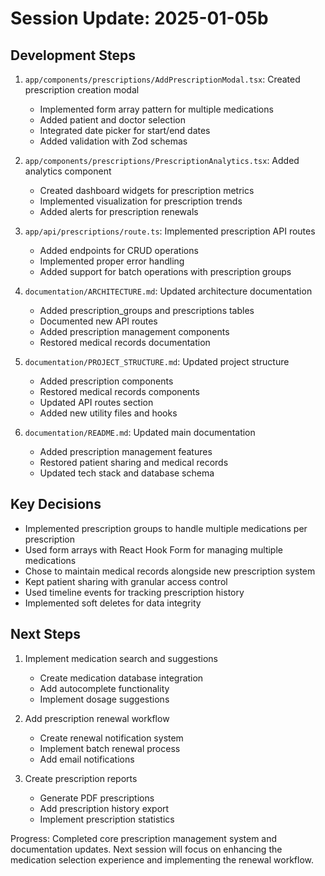 # Session Update: 2025-01-05b

## Development Steps

1. `app/components/prescriptions/AddPrescriptionModal.tsx`: Created prescription creation modal
   - Implemented form array pattern for multiple medications
   - Added patient and doctor selection
   - Integrated date picker for start/end dates
   - Added validation with Zod schemas

2. `app/components/prescriptions/PrescriptionAnalytics.tsx`: Added analytics component
   - Created dashboard widgets for prescription metrics
   - Implemented visualization for prescription trends
   - Added alerts for prescription renewals

3. `app/api/prescriptions/route.ts`: Implemented prescription API routes
   - Added endpoints for CRUD operations
   - Implemented proper error handling
   - Added support for batch operations with prescription groups

4. `documentation/ARCHITECTURE.md`: Updated architecture documentation
   - Added prescription_groups and prescriptions tables
   - Documented new API routes
   - Added prescription management components
   - Restored medical records documentation

5. `documentation/PROJECT_STRUCTURE.md`: Updated project structure
   - Added prescription components
   - Restored medical records components
   - Updated API routes section
   - Added new utility files and hooks

6. `documentation/README.md`: Updated main documentation
   - Added prescription management features
   - Restored patient sharing and medical records
   - Updated tech stack and database schema

## Key Decisions

- Implemented prescription groups to handle multiple medications per prescription
- Used form arrays with React Hook Form for managing multiple medications
- Chose to maintain medical records alongside new prescription system
- Kept patient sharing with granular access control
- Used timeline events for tracking prescription history
- Implemented soft deletes for data integrity

## Next Steps

1. Implement medication search and suggestions
   - Create medication database integration
   - Add autocomplete functionality
   - Implement dosage suggestions

2. Add prescription renewal workflow
   - Create renewal notification system
   - Implement batch renewal process
   - Add email notifications

3. Create prescription reports
   - Generate PDF prescriptions
   - Add prescription history export
   - Implement prescription statistics

Progress: Completed core prescription management system and documentation updates. Next session will focus on enhancing the medication selection experience and implementing the renewal workflow. 